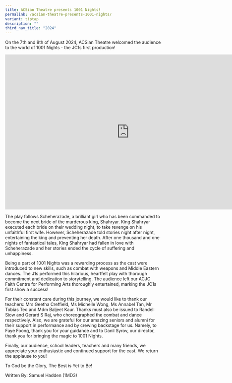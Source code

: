 ```yaml
---
title: ACSian Theatre presents 1001 Nights!
permalink: /acsian-theatre-presents-1001-nights/
variant: tiptap
description: ""
third_nav_title: "2024"
---
```

<p>On the 7th and 8th of August 2024, ACSian Theatre welcomed the audience
to the world of 1001 Nights - the JC1s first production!</p>
<div class="iframe-wrapper">
<iframe height="500" width="800" allowfullscreen="true" frameborder="0" src="https://docs.google.com/presentation/d/14AKSlqrbjRwlPnXSKGQSpzIi8LHV-VodXZhOKTC0aZE/embed?start=true&amp;loop=true&amp;delayms=3000"></iframe>
</div>
<p>The play follows Scheherazade, a brilliant girl who has been commanded
to become the next bride of the murderous king, Shahryar. King Shahryar
executed each bride on their wedding night, to take revenge on his unfaithful
first wife. However, Scheherazade told stories night after night, entertaining
the king and preventing her death. After one thousand and one nights of
fantastical tales, King Shahryar had fallen in love with Scheherazade and
her stories ended the cycle of suffering and unhappiness.</p>
<p>Being a part of 1001 Nights was a rewarding process as the cast were introduced
to new skills, such as combat with weapons and Middle Eastern dances. The
J1s performed this hilarious, heartfelt play with thorough commitment and
dedication to storytelling. The audience left our ACJC Faith Centre for
Performing Arts thoroughly entertained, marking the JC1s first show a success!</p>
<p>For their constant care during this journey, we would like to thank our
teachers: Mrs Geetha Creffield, Ms Michelle Wong, Ms Annabel Tan, Mr Tobias
Teo and Mdm Baljeet Kaur. Thanks must also be issued to Randell Siow and
Gerard S Raj, who choreographed the combat and dance respectively. Also,
we are grateful for our amazing seniors and alumni for their support in
performance and by crewing backstage for us. Namely, to Faye Foong, thank
you for your guidance and to Danil Syrov, our director, thank you for bringing
the magic to 1001 Nights.</p>
<p>Finally, our audience, school leaders, teachers and many friends, we appreciate
your enthusiastic and continued support for the cast. We return the applause
to you!</p>
<p>To God be the Glory, The Best is Yet to Be!</p>
<p>Written By: Samuel Hadden (1MD3)</p>
<p></p>
